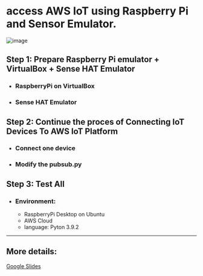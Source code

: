 # access AWS IoT using Raspberry Pi and Sensor Emulator.
![image](https://user-images.githubusercontent.com/55336314/203877837-03ca93af-b78c-4a19-9bef-107023050396.png)
## Step 1: Prepare Raspberry Pi emulator + VirtualBox + Sense HAT Emulator
* ### RaspberryPi on VirtualBox
* ### Sense HAT Emulator
## Step 2: Continue the proces of Connecting IoT Devices To AWS IoT Platform
* ### Connect one device
* ### Modify the pubsub.py
## Step 3: Test All
* ### Environment:
  * RaspberryPi Desktop on Ubuntu
  * AWS Cloud
  * language: Pyton 3.9.2

----
## More details:
[Google Slides](https://docs.google.com/presentation/d/1L9eztLLoILNZOOO3FoTr25XI424PHZF2zZnW3Ij-h_4/edit?usp=sharing)


